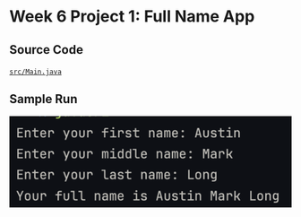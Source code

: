 # Week 6 Project 1: Full Name App

## Source Code

[`src/Main.java`](src/Main.java)

## Sample Run

![A sample run of the full name app](results/sample-run.png)
